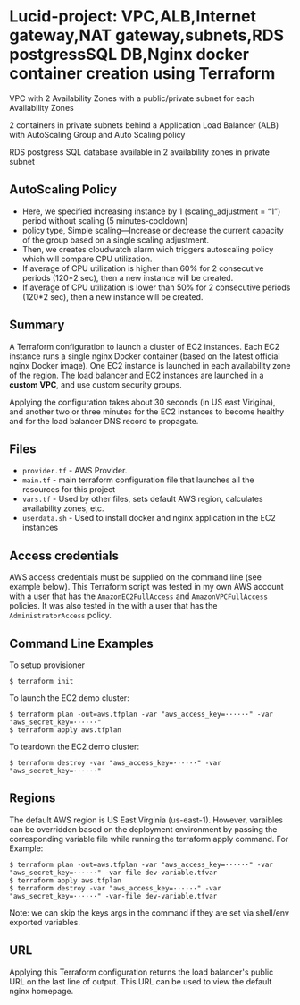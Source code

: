 # Lucid-project: VPC,ALB,Internet gateway,NAT gateway,subnets,RDS postgressSQL DB,Nginx docker container creation using Terraform

VPC with 2 Availability Zones with a public/private subnet for each Availability Zones
 
2 containers in private subnets behind a Application Load Balancer (ALB) with AutoScaling Group and Auto Scaling policy

RDS postgress SQL database available in 2 availability zones in private subnet

## AutoScaling Policy
+ Here, we specified increasing instance by 1 (scaling_adjustment = “1”) period without scaling (5 minutes-cooldown)
+ policy type, Simple scaling—Increase or decrease the current capacity of the group based on a single scaling adjustment.
+ Then, we creates cloudwatch alarm wich triggers autoscaling policy which will compare CPU utilization.
+ If average of CPU utilization is higher than 60% for 2 consecutive periods (120*2 sec), then a new instance will be created.
+ If average of CPU utilization is lower than 50% for 2 consecutive periods (120*2 sec),
then a new instance will be created.


## Summary
A Terraform configuration to launch a cluster of EC2 instances.  Each EC2 instance runs a single nginx Docker container (based on the latest official nginx Docker image).  One EC2 instance is launched in each availability zone of the region.  The load balancer and EC2 instances are launched in a **custom VPC**, and use custom security groups.

Applying the configuration takes about 30 seconds (in US east Virigina), and another two or three minutes for the EC2 instances to become healthy and for the load balancer DNS record to propagate.

## Files
+ `provider.tf` - AWS Provider.
+ `main.tf` - main terraform configuration file that launches all the resources for this project
+ `vars.tf` - Used by other files, sets default AWS region, calculates availability zones, etc.
+ `userdata.sh` - Used to install docker and nginx application in the EC2 instances

## Access credentials
AWS access credentials must be supplied on the command line (see example below).  This Terraform script was tested in my own AWS account with a user that has the `AmazonEC2FullAccess` and `AmazonVPCFullAccess` policies.  It was also tested in the with a user that has the `AdministratorAccess` policy.

## Command Line Examples
To setup provisioner
```
$ terraform init
```

To launch the EC2 demo cluster:
```
$ terraform plan -out=aws.tfplan -var "aws_access_key=······" -var "aws_secret_key=······"
$ terraform apply aws.tfplan
```
To teardown the EC2 demo cluster:
```
$ terraform destroy -var "aws_access_key=······" -var "aws_secret_key=······"
```

## Regions
The default AWS region is US East Virginia (us-east-1).  However, varaibles can be overridden based on the deployment environment by passing the corresponding variable file while running the terraform apply command. For Example:
```
$ terraform plan -out=aws.tfplan -var "aws_access_key=······" -var "aws_secret_key=······" -var-file dev-variable.tfvar
$ terraform apply aws.tfplan
$ terraform destroy -var "aws_access_key=······" -var "aws_secret_key=······" -var-file dev-variable.tfvar
```
Note: we can skip the keys args in the command if they are set via shell/env exported variables.

## URL
Applying this Terraform configuration returns the load balancer's public URL on the last line of output.  This URL can be used to view the default nginx homepage.




